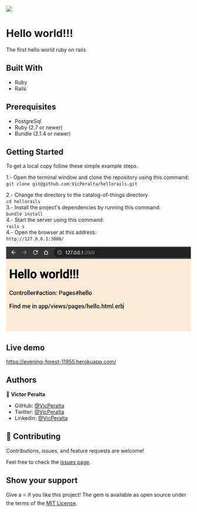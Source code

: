 ![](https://img.shields.io/badge/Microverse-blueviolet)

# Hello world!!!

The first hello world ruby on rails

## Built With

- Ruby
- Rails

## Prerequisites  
- PostgreSql   
- Ruby (2.7 or newer)
- Bundle (2.1.4 or newer)

## Getting Started

To get a local copy follow these simple example steps.  

1.- Open the terminal window and clone the repository using this command:  
`git clone git@github.com:VicPeralta/hellorails.git` 

2.- Change the directory to the catalog-of-things directory  
`cd hellorails`  
3.- Install the project's dependencies by running this command:   
`bundle install`  
4.- Start the server using this command:  
`rails s`   
4.- Open the browser at this address:  
`http://127.0.0.1:3000/`   

![](./capture.png)

## Live demo

https://evening-forest-11955.herokuapp.com/

## Authors

👤 **Victor Peralta**
- GitHub: [@VicPeralta](https://github.com/VicPeralta)
- Twitter: [@VicPeralta](https://twitter.com/VicPeralta)
- Linkedin: [@VicPeralta](https://www.linkedin.com/in/vicperalta/)


## 🤝 Contributing

Contributions, issues, and feature requests are welcome!

Feel free to check the [issues page](../../issues/).

## Show your support

Give a ⭐️ if you like this project!
The gem is available as open source under the terms of the [MIT License](https://opensource.org/licenses/MIT).
